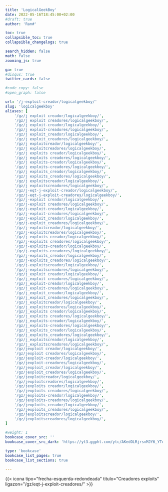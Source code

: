 ```yaml
---
title: 'LogicalGeekBoy'
date: 2022-05-16T18:45:00+02:00
#draft: true
author: 'Ran#'

toc: true
collapsible_toc: true
collapsible_changelogs: true

search_hidden: false
math: false
zooming_js: true

ga: true
#disqus: true
twitter_cards: false

#code_copy: false
#open_graph: false

url: '/j-exploit-creador/logicalgeekboy/'
slug: 'logicalgeekboy'
aliases: [
    '/gz/j exploit creador/logicalgeekboy/',
    '/gz/j exploit creadores/logicalgeekboy/',
    '/gz/j exploit-creador/logicalgeekboy/',
    '/gz/j exploit-creadores/logicalgeekboy/',
    '/gz/j exploit_creador/logicalgeekboy/',
    '/gz/j exploit_creadores/logicalgeekboy/',
    '/gz/j exploitcreador/logicalgeekboy/',
    '/gz/j exploitcreadores/logicalgeekboy/',
    '/gz/j exploits creador/logicalgeekboy/',
    '/gz/j exploits creadores/logicalgeekboy/',
    '/gz/j exploits-creador/logicalgeekboy/',
    '/gz/j exploits-creadores/logicalgeekboy/',
    '/gz/j exploits_creador/logicalgeekboy/',
    '/gz/j exploits_creadores/logicalgeekboy/',
    '/gz/j exploitscreador/logicalgeekboy/',
    '/gz/j exploitscreadores/logicalgeekboy/',
    '/gz/j-eqt-j-exploit-creador/logicalgeekboy/',
    '/gz/j-eqt-j-exploit-creadores/logicalgeekboy/',
    '/gz/j-exploit creador/logicalgeekboy/',
    '/gz/j-exploit creadores/logicalgeekboy/',
    '/gz/j-exploit-creador/logicalgeekboy/',
    '/gz/j-exploit-creadores/logicalgeekboy/',
    '/gz/j-exploit_creador/logicalgeekboy/',
    '/gz/j-exploit_creadores/logicalgeekboy/',
    '/gz/j-exploitcreador/logicalgeekboy/',
    '/gz/j-exploitcreadores/logicalgeekboy/',
    '/gz/j-exploits creador/logicalgeekboy/',
    '/gz/j-exploits creadores/logicalgeekboy/',
    '/gz/j-exploits-creador/logicalgeekboy/',
    '/gz/j-exploits-creadores/logicalgeekboy/',
    '/gz/j-exploits_creador/logicalgeekboy/',
    '/gz/j-exploits_creadores/logicalgeekboy/',
    '/gz/j-exploitscreador/logicalgeekboy/',
    '/gz/j-exploitscreadores/logicalgeekboy/',
    '/gz/j_exploit creador/logicalgeekboy/',
    '/gz/j_exploit creadores/logicalgeekboy/',
    '/gz/j_exploit-creador/logicalgeekboy/',
    '/gz/j_exploit-creadores/logicalgeekboy/',
    '/gz/j_exploit_creador/logicalgeekboy/',
    '/gz/j_exploit_creadores/logicalgeekboy/',
    '/gz/j_exploitcreador/logicalgeekboy/',
    '/gz/j_exploitcreadores/logicalgeekboy/',
    '/gz/j_exploits creador/logicalgeekboy/',
    '/gz/j_exploits creadores/logicalgeekboy/',
    '/gz/j_exploits-creador/logicalgeekboy/',
    '/gz/j_exploits-creadores/logicalgeekboy/',
    '/gz/j_exploits_creador/logicalgeekboy/',
    '/gz/j_exploits_creadores/logicalgeekboy/',
    '/gz/j_exploitscreador/logicalgeekboy/',
    '/gz/j_exploitscreadores/logicalgeekboy/',
    '/gz/jexploit creador/logicalgeekboy/',
    '/gz/jexploit creadores/logicalgeekboy/',
    '/gz/jexploit-creador/logicalgeekboy/',
    '/gz/jexploit-creadores/logicalgeekboy/',
    '/gz/jexploit_creador/logicalgeekboy/',
    '/gz/jexploit_creadores/logicalgeekboy/',
    '/gz/jexploitcreador/logicalgeekboy/',
    '/gz/jexploitcreadores/logicalgeekboy/',
    '/gz/jexploits creador/logicalgeekboy/',
    '/gz/jexploits creadores/logicalgeekboy/',
    '/gz/jexploits-creador/logicalgeekboy/',
    '/gz/jexploits-creadores/logicalgeekboy/',
    '/gz/jexploits_creador/logicalgeekboy/',
    '/gz/jexploits_creadores/logicalgeekboy/',
    '/gz/jexploitscreador/logicalgeekboy/',
    '/gz/jexploitscreadores/logicalgeekboy/',
]

#weight: 1
bookcase_cover_src: ''
bookcase_cover_src_dark: 'https://yt3.ggpht.com/ytc/AKedOLRjrsvMJY6_YTo0KPNIKXFHX8OeGJawHC6YZKxV=s88-c-k-c0x00ffffff-no-rj'

type: 'bookcase'
bookcase_list_pages: true
bookcase_list_sections: true

---
```


{{< icona tipo="frecha-esquerda-redondeada" titulo="Creadores exploits" ligazon="/gz/eqt-j-exploit-creadores/" >}}
